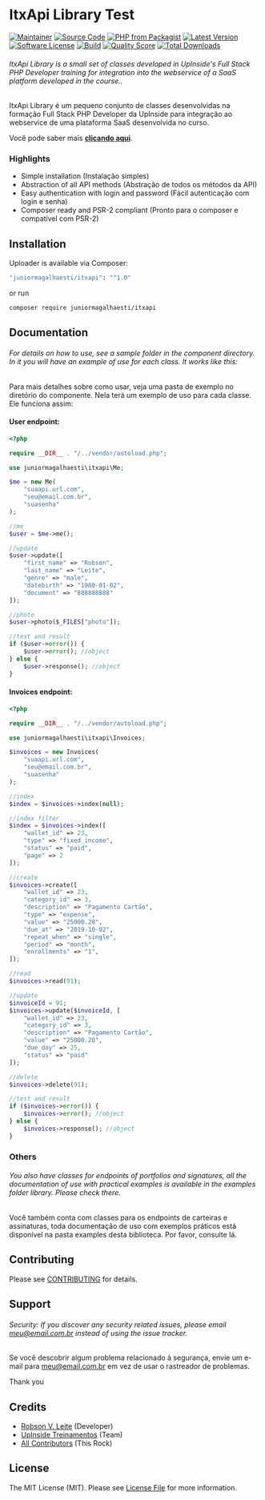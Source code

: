 # ItxApi Library Test

[![Maintainer](http://img.shields.io/badge/maintainer-@juniormagalhaesti-blue.svg?style=flat-square)](https://twitter.com/juniormagalhaesti)
[![Source Code](http://img.shields.io/badge/source-juniormagalhaesti/itxapi-blue.svg?style=flat-square)](https://github.com/juniormagalhaesti/itxapi)
[![PHP from Packagist](https://img.shields.io/packagist/php-v/juniormagalhaesti/itxapi.svg?style=flat-square)](https://packagist.org/packages/juniormagalhaesti/itxapi)
[![Latest Version](https://img.shields.io/github/release/juniormagalhaesti/itxapi.svg?style=flat-square)](https://github.com/juniormagalhaesti/itxapi/releases)
[![Software License](https://img.shields.io/badge/license-MIT-brightgreen.svg?style=flat-square)](LICENSE)
[![Build](https://img.shields.io/scrutinizer/build/g/juniormagalhaesti/itxapi.svg?style=flat-square)](https://scrutinizer-ci.com/g/juniormagalhaesti/itxapi)
[![Quality Score](https://img.shields.io/scrutinizer/g/juniormagalhaesti/itxapi.svg?style=flat-square)](https://scrutinizer-ci.com/g/juniormagalhaesti/itxapi)
[![Total Downloads](https://img.shields.io/packagist/dt/juniormagalhaesti/itxapi.svg?style=flat-square)](https://packagist.org/packages/cjuniormagalhaesti/itxapi)

###### ItxApi Library is a small set of classes developed in UpInside's Full Stack PHP Developer training for integration into the webservice of a SaaS platform developed in the course..

ItxApi Library é um pequeno conjunto de classes desenvolvidas na formação Full Stack PHP Developer da UpInside para integração ao webservice de uma plataforma SaaS desenvolvida no curso.

Você pode saber mais **[clicando aqui](https://www.itxfincances.com)**.

### Highlights

- Simple installation (Instalação simples)
- Abstraction of all API methods (Abstração de todos os métodos da API)
- Easy authentication with login and password (Fácil autenticação com login e senha)
- Composer ready and PSR-2 compliant (Pronto para o composer e compatível com PSR-2)

## Installation

Uploader is available via Composer:

```bash
"juniormagalhaesti/itxapi": "^1.0"
```

or run

```bash
composer require juniormagalhaesti/itxapi
```

## Documentation

###### For details on how to use, see a sample folder in the component directory. In it you will have an example of use for each class. It works like this:

Para mais detalhes sobre como usar, veja uma pasta de exemplo no diretório do componente. Nela terá um exemplo de uso para cada classe. Ele funciona assim:

#### User endpoint:

```php
<?php

require __DIR__ . "/../vendor/autoload.php";

use juniormagalhaesti\itxapi\Me;

$me = new Me(
    "suaapi.url.com",
    "seu@email.com.br",
    "suasenha"
);

//me
$user = $me->me();

//update
$user->update([
    "first_name" => "Robson",
    "last_name" => "Leite",
    "genre" => "male",
    "datebirth" => "1980-01-02",
    "document" => "888888888"
]);

//photo
$user->photo($_FILES["photo"]);

//test and result
if ($user->error()) {
    $user->error(); //object
} else {
    $user->response(); //object
}
```

#### Invoices endpoint:

```php
<?php

require __DIR__ . "/../vendor/autoload.php";

use juniormagalhaesti\itxapi\Invoices;

$invoices = new Invoices(
    "suaapi.url.com",
    "seu@email.com.br",
    "suasenha"
);

//index
$index = $invoices->index(null);

//index filter
$index = $invoices->index([
    "wallet_id" => 23,
    "type" => "fixed_income",
    "status" => "paid",
    "page" => 2
]);

//create
$invoices->create([
    "wallet_id" => 23,
    "category_id" => 3,
    "description" => "Pagamento Cartão",
    "type" => "expense",
    "value" => "25000.20",
    "due_at" => "2019-10-02",
    "repeat_when" => "single",
    "period" => "month",
    "enrollments" => "1",
]);

//read
$invoices->read(91);

//update
$invoiceId = 91;
$invoices->update($invoiceId, [
    "wallet_id" => 23,
    "category_id" => 3,
    "description" => "Pagamento Cartão",
    "value" => "25000.20",
    "due_day" => 25,
    "status" => "paid"
]);

//delete
$invoices->delete(91);

//test and result
if ($invoices->error()) {
    $invoices->error(); //object
} else {
    $invoices->response(); //object
}
```

### Others

###### You also have classes for endpoints of portfolios and signatures, all the documentation of use with practical examples is available in the examples folder library. Please check there.

Você também conta com classes para os endpoints de carteiras e assinaturas, toda documentação de uso com exemplos práticos está disponível na pasta examples desta biblioteca. Por favor, consulte lá.

## Contributing

Please see [CONTRIBUTING](https://github.com/juniormagalhaesti/uploader/blob/master/CONTRIBUTING.md) for details.

## Support

###### Security: If you discover any security related issues, please email meu@email.com.br instead of using the issue tracker.

Se você descobrir algum problema relacionado à segurança, envie um e-mail para meu@email.com.br em vez de usar o rastreador de problemas.

Thank you

## Credits

- [Robson V. Leite](https://github.com/juniormagalhaesti) (Developer)
- [UpInside Treinamentos](https://github.com/juniormagalhaesti) (Team)
- [All Contributors](https://github.com/juniormagalhaesti/itxapi/contributors) (This Rock)

## License

The MIT License (MIT). Please see [License File](https://github.com/juniormagalhaesti/itxapi/blob/master/LICENSE) for more information.
